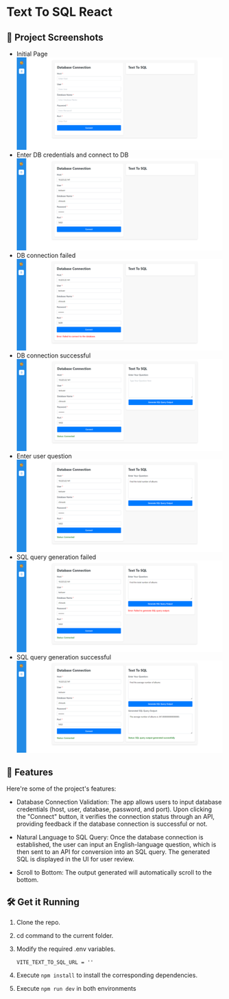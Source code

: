 # Text To SQL React

## 📸 Project Screenshots

- Initial Page
![project-screenshot](../../assets/img/textToSql_ui_init.png)
- Enter DB credentials and connect to DB
![project-screenshot](../../assets/img/textToSql_ui_db_credentials.png)
- DB connection failed
![project-screenshot](../../assets/img/textToSql_ui_failed_db_connection.png)
- DB connection successful
![project-screenshot](../../assets/img/textToSql_ui_successful_db_connection.png)
- Enter user question
![project-screenshot](../../assets/img/textToSql_ui_enter_question.png)
- SQL query generation failed
![project-screenshot](../../assets/img/textToSql_ui_failed_sql_output_generation.png)
- SQL query generation successful
![project-screenshot](../../assets/img/textToSql_ui_succesful_sql_output_generation.png)

## 🧐 Features

Here're some of the project's features:

- Database Connection Validation: The app allows users to input database credentials (host, user, database, password, and port). Upon clicking the "Connect" button, it verifies the connection status through an API, providing feedback if the database connection is successful or not.

- Natural Language to SQL Query: Once the database connection is established, the user can input an English-language question, which is then sent to an API for conversion into an SQL query. The generated SQL is displayed in the UI for user review.

- Scroll to Bottom: The output generated will automatically scroll to the bottom.

## 🛠️ Get it Running

1. Clone the repo.

2. cd command to the current folder.

3. Modify the required .env variables.
   ```
   VITE_TEXT_TO_SQL_URL = ''
   ```
4. Execute `npm install` to install the corresponding dependencies.

5. Execute `npm run dev` in both environments
